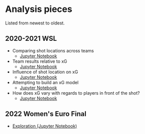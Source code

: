 # Analysis pieces

Listed from newest to oldest.

## 2020-2021 WSL
- Comparing shot locations across teams
  - [Jupyter Notebook](../../src/wsl_shot_location_analysis.ipynb)
- Team results relative to xG
  - [Jupyter Notebook](../../src/wsl_team_xg_analysis.ipynb)
- Influence of shot location on xG
  - [Jupyter Notebook](../../src/wsl_xg_location_analysis.ipynb)
- Attempting to build an xG model
  - [Jupyter Notebook](../../src/wsl_xg_model.ipynb)
- How does xG vary with regards to players in front of the shot?
  - [Jupyter Notebook](../../src/wsl_xg_player_blocking_analysis.ipynb)

## 2022 Women's Euro Final
- [Exploration (Jupyter Notebook)](../../src/data_exploration.ipynb)